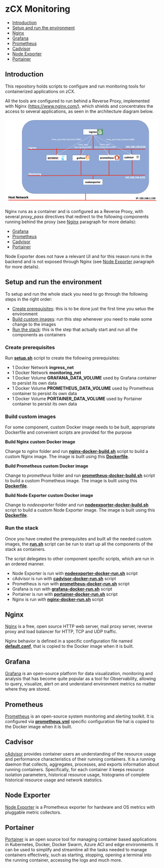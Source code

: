# zCX Monitoring
- [Introduction](#introduction)
- [Setup and run the environment](#setup-and-run-the-environment)
- [Nginx](#nginx)
- [Grafana](#grafana)
- [Prometheus](#prometheus)
- [Cadvisor](#cadvisor)
- [Node Exporter](#node-exporter)
- [Portainer](#portainer)

## Introduction
This repository holds scripts to configure and run monitoring tools for containerized applications on zCX.

All the tools are configured to run behind a Reverse Proxy, implemented with Nginx (https://www.nginx.com/), which shields and concentrates the access to several applications, as seen in the architecture diagram below.

![](images/architecture.png)

Nginx runs as a container and is configured as a Reverse Proxy, with several *proxy_pass* directives that redirect to the following components running behind the proxy (see [Nginx](#nginx) paragraph for more details):
- [Grafana](#grafana)
- [Prometheus](#prometheus)
- [Cadvisor](#cadvisor)
- [Portainer](#portainer)

Node Exporter does not have a relevant UI and for this reason runs in the backend and is not exposed through Nginx (see [Node Exporter](#node-exporter) paragraph for more details).

## Setup and run the environment
To setup and run the whole stack you need to go through the following steps in the right order: 
- [Create prerequisites](#create-prerequisites): this is to be done just the first time you setuo the environment
- [Build custom images](#build-custom-images): run this step whenever you need to make some change to the images
- [Run the stack](#run-the-stack): this is the step that actually start and run all the components as containers

### Create prerequisites
Run **[setup.sh](setup.sh)** script to create the following prerequisites:

- 1 Docker Network **ingress_net**
- 1 Docker Network **monitoring_net**
- 1 Docker Volume **GRAFANA_DATA_VOLUME** used by Grafana container to persist its own data
- 1 Docker Volume **PROMETHEUS_DATA_VOLUME** used by Prometheus container to persist its own data
- 1 Docker Volume **PORTAINER_DATA_VOLUME** used by Portainer container to persist its own data

### Build custom images
For some component, custom Docker image needs to be built, appropriate Dockerfile and convenient scripts are provided for the purpose

**Build Nginx custom Docker image**

Change to *nginx* folder and run **[nginx-docker-build.sh](nginx/nginx-docker-build.sh)** script to build a custom Nginx image. The image is built using this **[Dockerfile](nginx/Dockerfile)**.

**Build Prometheus custom Docker image**

Change to *prometheus* folder and run **[prometheus-docker-build.sh](prometheus/prometheus-docker-build.sh)** script to build a custom Prometheus image. The image is built using this **[Dockerfile](prometheus/Dockerfile)**.

**Build Node Exporter custom Docker image**

Change to *nodeexporter* folder and run **[nodeexporter-docker-build.sh](nodeexporter/nodeexporter-docker-build.sh)** script to build a custom Node Exporter image. The image is built using this **[Dockerfile](nodeexporter/Dockerfile)**.

### Run the stack
Once you have created the prerequisites and built all the needed custom images, the **[run.sh](run.sh)** script can be run to start up all the components of the stack as containers. 

The script delegates to other component specific scripts, which are run in an ordered manner.

- Node Exporter is run with **[nodeexporter-docker-run.sh](nodeexporter/nodeexporter-docker-run.sh)** script
- cAdvisor is run with **[cadvisor-docker-run.sh](cadvisor/cadvisor-docker-run.sh)** script
- Prometheus is run with **[prometheus-docker-run.sh](prometheus/prometheus-docker-run.sh)** script
- Grafana is run with **[grafana-docker-run.sh](grafana/grafana-docker-run.sh)** script
- Portainer is run with **[portainer-docker-run.sh](portainer/portainer-docker-run.sh)** script
- Nginx is run with **[nginx-docker-run.sh](nginx/nginx-docker-run.sh)** script

## Nginx
[Nginx](https://www.nginx.com/) is a free, open source HTTP web server, mail proxy server, reverse proxy and load balancer for HTTP, TCP and UDP traffic.

Nginx behavior is defined in a specific configuration file named **[default.conf](nginx/default.conf)**, that is copied to the Docker image when it is built.

## Grafana
[Grafana](https://grafana.com/) is an open-source platform for data visualization, monitoring and analysis that has become quite popular as a tool for Observability, allowing to query, visualize, alert on and understand environment metrics no matter where they are stored.

## Prometheus
[Prometheus](https://prometheus.io/) is an open-source system monitoring and alerting toolkit. It is configured via **[prometheus.yml](prometheus/prometheus.yml)** specific configuration file hat is copied to the Docker image when it is built.

## Cadvisor
[cAdvisor](https://github.com/google/cadvisor) provides container users an understanding of the resource usage and performance characteristics of their running containers. It is a running daemon that collects, aggregates, processes, and exports information about running containers. Specifically, for each container it keeps resource isolation parameters, historical resource usage, histograms of complete historical resource usage and network statistics.

## Node Exporter
[Node Exporter](https://github.com/prometheus/node_exporter) is a Prometheus exporter for hardware and OS metrics with pluggable metric collectors.

## Portainer
[Portainer](https://www.portainer.io/) is an open source tool for managing container based applications in Kubernetes, Docker, Docker Swarm, Azure ACI and edge environments. It can be used to simplify and streamline all the tasks needed to manage containers effectively, such as starting, stopping, opening a terminal into the running container, accessing the logs and much more.